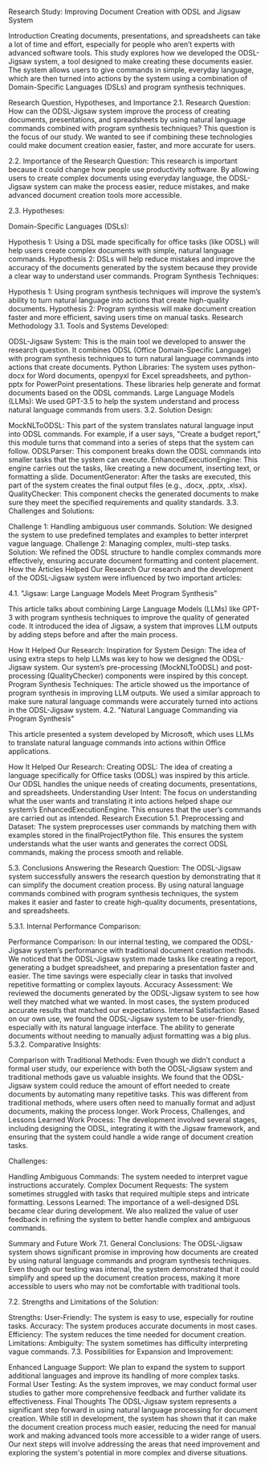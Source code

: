 Research Study: Improving Document Creation with ODSL and Jigsaw System

Introduction
Creating documents, presentations, and spreadsheets can take a lot of time and effort, especially for people who aren’t experts with advanced software tools. This study explores how we developed the ODSL-Jigsaw system, a tool designed to make creating these documents easier. The system allows users to give commands in simple, everyday language, which are then turned into actions by the system using a combination of Domain-Specific Languages (DSLs) and program synthesis techniques.

Research Question, Hypotheses, and Importance
2.1. Research Question:
How can the ODSL-Jigsaw system improve the process of creating documents, presentations, and spreadsheets by using natural language commands combined with program synthesis techniques? This question is the focus of our study. We wanted to see if combining these technologies could make document creation easier, faster, and more accurate for users.

2.2. Importance of the Research Question:
This research is important because it could change how people use productivity software. By allowing users to create complex documents using everyday language, the ODSL-Jigsaw system can make the process easier, reduce mistakes, and make advanced document creation tools more accessible.

2.3. Hypotheses:

Domain-Specific Languages (DSLs):

Hypothesis 1: Using a DSL made specifically for office tasks (like ODSL) will help users create complex documents with simple, natural language commands.
Hypothesis 2: DSLs will help reduce mistakes and improve the accuracy of the documents generated by the system because they provide a clear way to understand user commands.
Program Synthesis Techniques:

Hypothesis 1: Using program synthesis techniques will improve the system’s ability to turn natural language into actions that create high-quality documents.
Hypothesis 2: Program synthesis will make document creation faster and more efficient, saving users time on manual tasks.
Research Methodology
3.1. Tools and Systems Developed:

ODSL-Jigsaw System: This is the main tool we developed to answer the research question. It combines ODSL (Office Domain-Specific Language) with program synthesis techniques to turn natural language commands into actions that create documents.
Python Libraries: The system uses python-docx for Word documents, openpyxl for Excel spreadsheets, and python-pptx for PowerPoint presentations. These libraries help generate and format documents based on the ODSL commands.
Large Language Models (LLMs): We used GPT-3.5 to help the system understand and process natural language commands from users.
3.2. Solution Design:

MockNLToODSL: This part of the system translates natural language input into ODSL commands. For example, if a user says, "Create a budget report," this module turns that command into a series of steps that the system can follow.
ODSLParser: This component breaks down the ODSL commands into smaller tasks that the system can execute.
EnhancedExecutionEngine: This engine carries out the tasks, like creating a new document, inserting text, or formatting a slide.
DocumentGenerator: After the tasks are executed, this part of the system creates the final output files (e.g., .docx, .pptx, .xlsx).
QualityChecker: This component checks the generated documents to make sure they meet the specified requirements and quality standards.
3.3. Challenges and Solutions:

Challenge 1: Handling ambiguous user commands.
Solution: We designed the system to use predefined templates and examples to better interpret vague language.
Challenge 2: Managing complex, multi-step tasks.
Solution: We refined the ODSL structure to handle complex commands more effectively, ensuring accurate document formatting and content placement.
How the Articles Helped Our Research
Our research and the development of the ODSL-Jigsaw system were influenced by two important articles:

4.1. "Jigsaw: Large Language Models Meet Program Synthesis"

This article talks about combining Large Language Models (LLMs) like GPT-3 with program synthesis techniques to improve the quality of generated code. It introduced the idea of Jigsaw, a system that improves LLM outputs by adding steps before and after the main process.

How It Helped Our Research:
Inspiration for System Design: The idea of using extra steps to help LLMs was key to how we designed the ODSL-Jigsaw system. Our system’s pre-processing (MockNLToODSL) and post-processing (QualityChecker) components were inspired by this concept.
Program Synthesis Techniques: The article showed us the importance of program synthesis in improving LLM outputs. We used a similar approach to make sure natural language commands were accurately turned into actions in the ODSL-Jigsaw system.
4.2. "Natural Language Commanding via Program Synthesis"

This article presented a system developed by Microsoft, which uses LLMs to translate natural language commands into actions within Office applications.

How It Helped Our Research:
Creating ODSL: The idea of creating a language specifically for Office tasks (ODSL) was inspired by this article. Our ODSL handles the unique needs of creating documents, presentations, and spreadsheets.
Understanding User Intent: The focus on understanding what the user wants and translating it into actions helped shape our system’s EnhancedExecutionEngine. This ensures that the user’s commands are carried out as intended.
Research Execution
5.1. Preprocessing and Dataset:
The system preprocesses user commands by matching them with examples stored in the finalProjectPython file. This ensures the system understands what the user wants and generates the correct ODSL commands, making the process smooth and reliable.

5.3. Conclusions Answering the Research Question:
The ODSL-Jigsaw system successfully answers the research question by demonstrating that it can simplify the document creation process. By using natural language commands combined with program synthesis techniques, the system makes it easier and faster to create high-quality documents, presentations, and spreadsheets.

5.3.1. Internal Performance Comparison:

Performance Comparison: In our internal testing, we compared the ODSL-Jigsaw system’s performance with traditional document creation methods. We noticed that the ODSL-Jigsaw system made tasks like creating a report, generating a budget spreadsheet, and preparing a presentation faster and easier. The time savings were especially clear in tasks that involved repetitive formatting or complex layouts.
Accuracy Assessment: We reviewed the documents generated by the ODSL-Jigsaw system to see how well they matched what we wanted. In most cases, the system produced accurate results that matched our expectations.
Internal Satisfaction: Based on our own use, we found the ODSL-Jigsaw system to be user-friendly, especially with its natural language interface. The ability to generate documents without needing to manually adjust formatting was a big plus.
5.3.2. Comparative Insights:

Comparison with Traditional Methods: Even though we didn’t conduct a formal user study, our experience with both the ODSL-Jigsaw system and traditional methods gave us valuable insights. We found that the ODSL-Jigsaw system could reduce the amount of effort needed to create documents by automating many repetitive tasks. This was different from traditional methods, where users often need to manually format and adjust documents, making the process longer.
Work Process, Challenges, and Lessons Learned
Work Process:
The development involved several stages, including designing the ODSL, integrating it with the Jigsaw framework, and ensuring that the system could handle a wide range of document creation tasks.

Challenges:

Handling Ambiguous Commands: The system needed to interpret vague instructions accurately.
Complex Document Requests: The system sometimes struggled with tasks that required multiple steps and intricate formatting.
Lessons Learned:
The importance of a well-designed DSL became clear during development. We also realized the value of user feedback in refining the system to better handle complex and ambiguous commands.

Summary and Future Work
7.1. General Conclusions:
The ODSL-Jigsaw system shows significant promise in improving how documents are created by using natural language commands and program synthesis techniques. Even though our testing was internal, the system demonstrated that it could simplify and speed up the document creation process, making it more accessible to users who may not be comfortable with traditional tools.

7.2. Strengths and Limitations of the Solution:

Strengths:
User-Friendly: The system is easy to use, especially for routine tasks.
Accuracy: The system produces accurate documents in most cases.
Efficiency: The system reduces the time needed for document creation.
Limitations:
Ambiguity: The system sometimes has difficulty interpreting vague commands.
7.3. Possibilities for Expansion and Improvement:

Enhanced Language Support: We plan to expand the system to support additional languages and improve its handling of more complex tasks.
Formal User Testing: As the system improves, we may conduct formal user studies to gather more comprehensive feedback and further validate its effectiveness.
Final Thoughts
The ODSL-Jigsaw system represents a significant step forward in using natural language processing for document creation. While still in development, the system has shown that it can make the document creation process much easier, reducing the need for manual work and making advanced tools more accessible to a wider range of users. Our next steps will involve addressing the areas that need improvement and exploring the system's potential in more complex and diverse situations.
